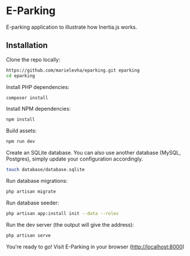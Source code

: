 # E-Parking

E-parking application to illustrate how Inertia.js works.

## Installation

Clone the repo locally:

```sh
https://github.com/marielevha/eparking.git eparking
cd eparking
```

Install PHP dependencies:

```sh
composer install
```

Install NPM dependencies:

```sh
npm install
```

Build assets:

```sh
npm run dev
```

Create an SQLite database. You can also use another database (MySQL, Postgres), simply update your configuration accordingly.

```sh
touch database/database.sqlite
```

Run database migrations:

```sh
php artisan migrate
```

Run database seeder:

```sh
php artisan app:install init --data --roles
```

Run the dev server (the output will give the address):

```sh
php artisan serve
```

You're ready to go! Visit E-Parking in your browser ([http://localhost:8000](http://localhost:8000))
